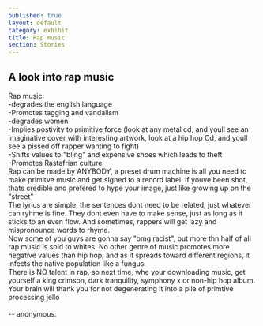 ```yaml
---
published: true
layout: default
category: exhibit
title: Rap music
section: Stories
---
```


## A look into rap music

Rap music:
<br>
-degrades the english language
<br>
-Promotes tagging and vandalism
<br>
-degrades women
<br>
-Implies postivity to primitive force (look at any metal cd, and youll see an imaginative cover with interesting artwork, look at a hip hop Cd, and youll see a pissed off rapper wanting to fight)
<br>
-Shifts values to "bling" and expensive shoes which leads to theft
<br>
-Promotes Rastafrian culture
<br>
Rap can be made by ANYBODY, a preset drum machine is all you need to make primitve music and get signed to a record label. If youve been shot, thats credible and prefered to hype your image, just like growing up on the "street"
<br>
The lyrics are simple, the sentences dont need to be related, just whatever can ryhme is fine. They dont even have to make sense, just as long as it sticks to an even flow. And sometimes, rappers will get lazy and mispronounce words to rhyme.
<br>
Now some of you guys are gonna say "omg racist", but more thn half of all rap music is sold to whites. No other genre of music promotes more negative values than hip hop, and as it spreads toward different regions, it infects the native population like a fungus.
<br>
There is NO talent in rap, so next time, whe your downloading music, get yourself a king crimson, dark tranquility, symphony x or non-hip hop album. Your brain will thank you for not degenerating it into a pile of primtive processing jello
<br><br>
-- anonymous.
